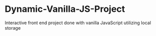 # Dynamic-Vanilla-JS-Project

Interactive front end project done with vanilla JavaScript utilizing local storage
